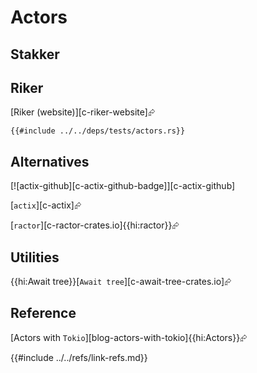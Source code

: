 # Actors

## Stakker

## Riker

[Riker (website)][c-riker-website]⮳

```rust,editable
{{#include ../../deps/tests/actors.rs}}
```

## Alternatives

[![actix-github][c-actix-github-badge]][c-actix-github]

[`actix`][c-actix]⮳

[`ractor`][c-ractor-crates.io]{{hi:ractor}}⮳

## Utilities

{{hi:Await tree}}[`Await tree`][c-await-tree-crates.io]⮳

## Reference

[Actors with `Tokio`][blog-actors-with-tokio]{{hi:Actors}}⮳

{{#include ../../refs/link-refs.md}}
